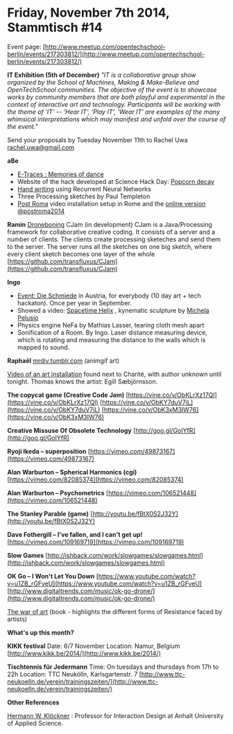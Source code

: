 # **Friday, November 7th 2014, Stammtisch #14**

Event page: [http://www.meetup.com/opentechschool-berlin/events/217303812/](http://www.meetup.com/opentechschool-berlin/events/217303812/)

**IT Exhibition (5th of December)**
*"IT is a collaborative group show organized by the School of Machines, Making & Make-Believe and OpenTechSchool communities.  The objective of the event is to showcase works by community members that are both playful and experimental in the context of interactive art and technology. Participants will be working with the theme of ‘IT’ -- ‘Hear IT’, ‘Play IT’, ‘Wear IT’ are examples of the many whimsical interpretations which may manifest and unfold over the course of the event."*

Send your proposals by Tuesday November 11th to Rachel Uwa <rachel.uwa@gmail.com>

**aBe**


- [E-Traces : Memories of dance](http://cargocollective.com/lesiatrubat/E-TRACES-memories-of-dance) 
- Website of the hack developed at Science Hack Day: [Popcorn decay](http://popcorndecay.weebly.com/science-hack-day.html)
- [Hand writing](http://www.cs.toronto.edu/~graves/handwriting.cgi?text=Hello+Creative+Code+Stammtisch&style=..%2Fdata%2Ftrainset_diff_no_start_all_labels.nc%2C1082%2B554&bias=0.15&samples=3)  using Recurrent Neural Networks
- Three Processing sketches by Paul Templeton
- [Post Roma](http://vimeo.com/108478720) video installation setup in Rome and the [online version](http://postmatter.com/production/postroma/#/) [@postroma2014](http://twitter.com/postroma2014) 

**Ramin**
[Droneboning](https://vimeo.com/109274211)
CJam (in development)
CJam is a Java/Processing framework for collaborative creative coding. It consists of a server and a number of clients. The clients create processing sketeches and send them to the server. The server runs all the sketches on one big sketch, where every client sketch becomes one layer of the whole
[https://github.com/transfluxus/CJam](https://github.com/transfluxus/CJam)

**Ingo**

- [Event: Die Schmiede](http://schmiede.ca/) in Austria, for everybody (10 day art + tech hackaton). Once per year in September.
- Showed a video: [Spacetime Helix](http://vimeo.com/100893585) , kynematic sculpture by [Michela Pelusio](http://www.maakali.org/SelectedWorks/) 
- Physics engine NeFa by Mathias Lasser, tearing cloth mesh apart
- Sonification of a Room. By Ingo. Laser distance measuring device, which is rotating and measuring the distance to the walls which is mapped to sound.

**Raphaël**
[mrdiv.tumblr.com](http://mrdiv.tumblr.com/)  (animgif art)

[Video of an art installation](https://vine.co/v/OzeLZuFzU00)  found next to Charité, with author unknown until tonight. Thomas knows the artist: Egill Sæbjörnsson. 

**The copycat game (Creative Code Jam)**
[https://vine.co/v/ObKLrXz17Ql](https://vine.co/v/ObKLrXz17Ql)
[https://vine.co/v/ObKY7duV7iL](https://vine.co/v/ObKY7duV7iL)
[https://vine.co/v/ObK3xM3IW76](https://vine.co/v/ObK3xM3IW76)

**Creative Missuse Of Obsolete Technology**
[http://goo.gl/GoIYfR](http://goo.gl/GoIYfR)

**Ryoji Ikeda – superposition**
[https://vimeo.com/49873167](https://vimeo.com/49873167)

**Alan Warburton – Spherical Harmonics (cgi)**
[https://vimeo.com/82085374](https://vimeo.com/82085374)

**Alan Warburton – Psychometrics**
[https://vimeo.com/106521448](https://vimeo.com/106521448)

**The Stanley Parable (game)**
[http://youtu.be/fBtX0S2J32Y](http://youtu.be/fBtX0S2J32Y)

**Dave Fothergill – I've fallen, and I can't get up!**
[https://vimeo.com/109169719](https://vimeo.com/109169719)

**Slow Games**
[http://ishback.com/work/slowgames/slowgames.html](http://ishback.com/work/slowgames/slowgames.html)

**OK Go – I Won't Let You Down**
[https://www.youtube.com/watch?v=u1ZB_rGFyeU](https://www.youtube.com/watch?v=u1ZB_rGFyeU)
[http://www.digitaltrends.com/music/ok-go-drone/](http://www.digitaltrends.com/music/ok-go-drone/)

[The war of art](https://en.wikipedia.org/wiki/The_War_of_Art_%28book%29)  (book - highlights the different forms of Resistance faced by artists)


**What's up this month?**

**KIKK festival**
Date: 6/7 November
Location: Namur, Belgium
[http://www.kikk.be/2014/](http://www.kikk.be/2014/)

**Tischtennis für Jedermann**
Time: On tuesdays and thursdays from 17h to 22h
Location: TTC Neukölln, Karlsgartenstr. 7
[http://www.ttc-neukoelln.de/verein/trainingszeiten/](http://www.ttc-neukoelln.de/verein/trainingszeiten/)

**Other References**

[Hermann W. Klöckner](http://hermannkloeckner.com/) : Professor for Interaction Design at Anhalt University of Applied Science.



